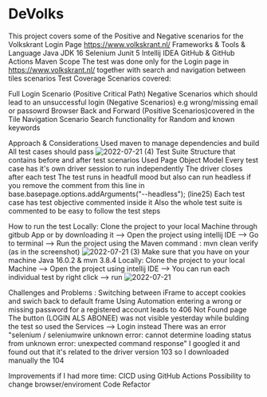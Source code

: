 # DeVolks
This project covers some of the Positive and Negative scenarios for the Volkskrant Login Page https://www.volkskrant.nl/
Frameworks & Tools & Language
Java JDK 16
Selenium
Junit 5
Intellij IDEA
GitHub & GitHub Actions
Maven
Scope
The test was done only for the Login page in https://www.volkskrant.nl/ together with search and navigation between tiles scenarios
Test Coverage
Scenarios covered:

Full Login Scenario (Positive Critical Path)
Negative Scenarios which should lead to an unsuccessful login (Negative Scenarios) e.g wrong/missing email or passowrd
Browser Back and Forward (Positive Scenarios)covered in the Tile Navigation Scenario
Search functionality for Random and known keywords

Approach & Considerations
Used maven to manage dependencies and build
All test cases should pass
![2022-07-21 (4)](https://user-images.githubusercontent.com/77646020/180223403-38a4c066-6e9b-4e1d-9d1f-0289681cd218.png)
Test Suite Structure that contains before and after test scenarios 
Used Page Object Model
Every test case has it's own driver session to run independently
The driver closes after each test
The test runs in headfull mood but also can run headless if you remove the comment from this line in base.basepage.options.addArguments("--headless"); (line25)
Each test case has test objective commented inside it
Also the whole test suite is commented to be easy to follow the test steps

How to run the test
Locally: Clone the project to your local Machine through gitbub App or by downloading it --> Open the project using intellij IDE --> Go to terminal --> Run the project using the Maven command : mvn clean verify (as in the screenshot)
![2022-07-21 (3)](https://user-images.githubusercontent.com/77646020/180223207-2dfcd83f-367a-4682-81c2-002a2dce0161.png)
Make sure that you have on your machine Java 16.0.2 & mvn 3.8.4
Locally: Clone the project to your local Machine --> Open the project using intellij IDE --> You can run each individual test by right click --> run 
![2022-07-21](https://user-images.githubusercontent.com/77646020/180219815-4deabc47-0d89-4e27-a62e-110a60f705a4.png)

Challenges and Problems :
Switching between iFrame to accept cookies and swich back to default frame
Using Automation entering a wrong or missing password for a registered account leads to 406 Not Found page 
The button (LOGIN ALS ABONEE) was not visible yesterday while bulding the test so used the Services --> Login instead 
There was an error "selenium / seleniumwire unknown error: cannot determine loading status from unknown error: unexpected command response" I googled it and found out that it's related to the driver version 103 so I downloaded manually the 104 

Improvements if I had more time: 
CICD using GitHub Actions 
Possibility to change browser/enviroment 
Code Refactor 
